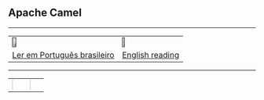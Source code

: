 ## Apache Camel 


<hr/>

<div align="center">
 <table>
  <tr>
   <td><a href="" ><img  width="20%" src="https://cdn-icons-png.flaticon.com/512/4087/4087498.png" /></a></td>
    <td><a href="" ><img  width="20%" src="https://cdn-icons-png.flaticon.com/512/449/449508.png" /></a></td>
  </tr>
  <tr>
    <td><a href="" >Ler em Português brasileiro</a></td>
    <td><a href="" >English reading</a></td> 
  </tr>
</table> 

<hr/>

<div align="center">
 <table>
  <tr>
   <td><a href="https://www.youtube.com/channel/UCMa16OB5qr0qezTRJUBzWlQ" ><img  width="10%" src="https://cdn-icons-png.flaticon.com/512/408/408706.png" /></a></td>
   <td><a href="https://www.instagram.com/matrizero.dev/" ><img  width="10%" src="https://cdn-icons-png.flaticon.com/512/725/725278.png" /></a></td>
 </tr>
</table> 


